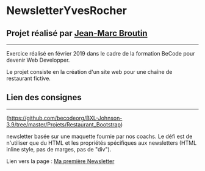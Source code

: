 # NewsletterYvesRocher

## Projet réalisé par [Jean-Marc Broutin](https://github.com/jmbroutin)
---


Exercice réalisé en février 2019 dans le cadre de la formation BeCode pour devenir Web Developper.

Le projet consiste en la création d'un site web pour une chaîne de restaurant fictive. 

## Lien des consignes
---

(https://github.com/becodeorg/BXL-Johnson-3.9/tree/master/Projets/Restaurant_Bootstrap)

newsletter basée sur une maquette fournie par nos coachs. Le défi est de n'utiliser que du HTML et les propriétés spécifiques aux newsletters (HTML inline style, pas de marges, pas de "div").

Lien vers la page : [Ma première Newsletter](https://jmbroutin.github.io/bootstrap-resto-website/)
